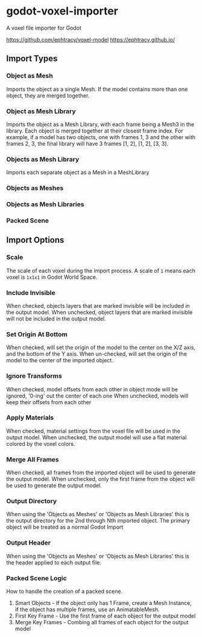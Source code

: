 godot-voxel-importer
====================
A voxel file importer for Godot

https://github.com/ephtracy/voxel-model
https://ephtracy.github.io/

Import Types
------------

### Object as Mesh
Imports the object as a single Mesh. If the model contains more than one object, they are merged together.

### Object as Mesh Library
Imports the object as a Mesh Library, with each frame being a Mesh3 in the library. Each object is merged together at
their closest frame index. For example, if a model has two objects, one with frames 1, 3 and the other with frames 2, 3,
the final library will have 3 frames [1, 2], [1, 2], [3, 3].

### Objects as Mesh Library
Imports each separate object as a Mesh in a MeshLibrary

### Objects as Meshes


### Objects as Mesh Libraries

### Packed Scene

Import Options
--------------

### Scale
The scale of each voxel during the import process. A scale of `1` means each voxel is `1x1x1` in Godot World Space.

### Include Invisible
When checked, objects layers that are marked invisible will be included in the output model.
When unchecked, object layers that are marked invisible will not be included in the output model.

### Set Origin At Bottom
When checked, will set the origin of the model to the center on the X/Z axis, and the bottom of the Y axis. 
When un-checked, will set the origin of the model to the center of the imported object.

### Ignore Transforms
When checked, model offsets from each other in object mode will be ignored, '0-ing' out the center of each one
When unchecked, models will keep their offsets from each other 

### Apply Materials
When checked, material settings from the voxel file will be used in the output model.
When unchecked, the output model will use a flat material colored by the voxel colors.

### Merge All Frames
When checked, all frames from the imported object will be used to generate the output model.
When unchecked, only the first frame from the object will be used to generate the output model.

### Output Directory
When using the 'Objects as Meshes' or 'Objects as Mesh Libraries' this is the output directory for the 2nd through Nth
imported object. The primary object will be treated as a normal Godot Import

### Output Header
When using the 'Objects as Meshes' or 'Objects as Mesh Libraries' this is the header applied to each output file.

### Packed Scene Logic
How to handle the creation of a packed scene.
1. Smart Objects - If the object only has 1 Frame, create a Mesh Instance, if the object has multiple frames, use an
   AnimatableMesh.
2. First Key Frame - Use the first frame of each object for the output model
3. Merge Key Frames - Combing all frames of each object for the output model